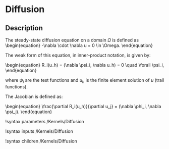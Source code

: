 # Diffusion

## Description

The steady-state diffusion equation on a domain $\Omega$ is defined as
\begin{equation}
-\nabla \cdot \nabla u = 0 \in \Omega.
\end{equation}

The weak form of this equation, in inner-product notation, is given by:

\begin{equation}
R_i(u_h) = (\nabla \psi_i, \nabla u_h) = 0 \quad \forall  \psi_i,
\end{equation}

where $\psi_i$ are the test functions and $u_h$ is the finite element solution of $u$ (trail functions).

The Jacobian is defined as:

\begin{equation}
\frac{\partial R_i(u_h)}{\partial u_j} = (\nabla \phi_i, \nabla \psi_j).
\end{equation}

!syntax parameters /Kernels/Diffusion

!syntax inputs /Kernels/Diffusion

!syntax children /Kernels/Diffusion
